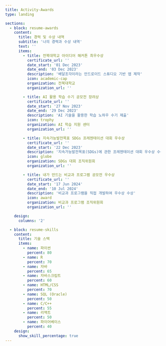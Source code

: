 ```yaml
---
title: Activity-Awards
type: landing

sections:
  - block: resume-awards
    content:
      title: 경력 및 수상 내역
      subtitle: '나의 경력과 수상 내역'
      text: ''
      items:
        - title: 전북대학교 아이디어 해커톤 최우수상
          certificate_url: ''
          date_start: '01 Dec 2023'
          date_end: '03 Dec 2023'
          description: '배달조각이라는 안드로이드 스튜디오 기반 앱 제작'
          icon: academic-cap
          organization: 전북대학교
          organization_url: ''

        - title: AI 활용 학습 수기 공모전 장려상
          certificate_url: ''
          date_start: '27 Nov 2023'
          date_end: '29 Dec 2023'
          description: 'AI 기술을 활용한 학습 노하우 수기 제출'
          icon: trophy
          organization: AI 학습 지원 센터
          organization_url: ''

        - title: 지속가능발전목표 SDGs 프레젠테이션 대회 우수상
          certificate_url: ''
          date_start: '22 Dec 2023'
          description: '지속가능발전목표(SDGs)에 관한 프레젠테이션 대회 우수상 수상'
          icon: globe
          organization: SDGs 대회 조직위원회
          organization_url: ''

        - title: 내가 만드는 비교과 프로그램 공모전 우수상
          certificate_url: ''
          date_start: '17 Jun 2024'
          date_end: '10 Jul 2024'
          description: '비교과 프로그램을 직접 개발하여 우수상 수상'
          icon: award
          organization: 비교과 프로그램 조직위원회
          organization_url: ''

    design:
      columns: '2'

  - block: resume-skills
    content:
      title: 기술 스택
      items:
        - name: 파이썬
          percent: 80
        - name: R
          percent: 70
        - name: 자바
          percent: 65
        - name: 자바스크립트
          percent: 60
        - name: HTML/CSS
          percent: 70
        - name: SQL (Oracle)
          percent: 50
        - name: C/C++
          percent: 55
        - name: 리액트
          percent: 50
        - name: 파이어베이스
          percent: 40
    design:
      show_skill_percentage: true
---
```

